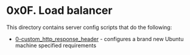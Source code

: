 # 0x0F. Load balancer
This directory contains server config scripts that do the following:
- [0-custom_http_response_header](0-custom_http_response_header) - configures a brand new Ubuntu machine specified requirements